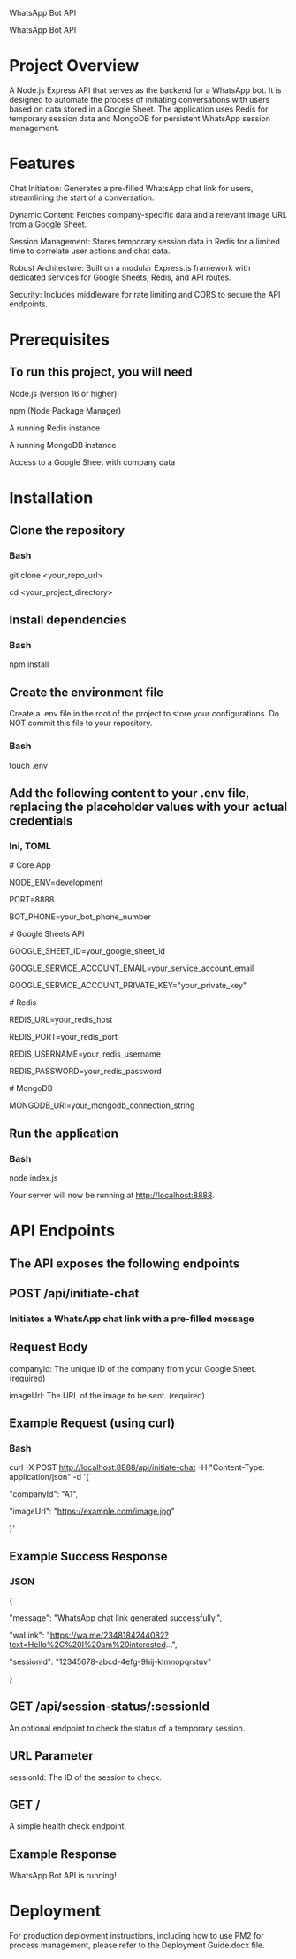 WhatsApp Bot API

WhatsApp Bot API

# Project Overview

A Node.js Express API that serves as the backend for a WhatsApp bot. It is designed to automate the process of initiating conversations with users based on data stored in a Google Sheet. The application uses Redis for temporary session data and MongoDB for persistent WhatsApp session management.

# Features

Chat Initiation: Generates a pre-filled WhatsApp chat link for users, streamlining the start of a conversation.

Dynamic Content: Fetches company-specific data and a relevant image URL from a Google Sheet.

Session Management: Stores temporary session data in Redis for a limited time to correlate user actions and chat data.

Robust Architecture: Built on a modular Express.js framework with dedicated services for Google Sheets, Redis, and API routes.

Security: Includes middleware for rate limiting and CORS to secure the API endpoints.

# Prerequisites

## To run this project, you will need

Node.js (version 16 or higher)

npm (Node Package Manager)

A running Redis instance

A running MongoDB instance

Access to a Google Sheet with company data

# Installation

## Clone the repository

### Bash

git clone &lt;your_repo_url&gt;

cd &lt;your_project_directory&gt;

## Install dependencies

### Bash

npm install

## Create the environment file

Create a .env file in the root of the project to store your configurations. Do NOT commit this file to your repository.

### Bash

touch .env

## Add the following content to your .env file, replacing the placeholder values with your actual credentials

### Ini, TOML

\# Core App

NODE_ENV=development

PORT=8888

BOT_PHONE=your_bot_phone_number

\# Google Sheets API

GOOGLE_SHEET_ID=your_google_sheet_id

GOOGLE_SERVICE_ACCOUNT_EMAIL=your_service_account_email

GOOGLE_SERVICE_ACCOUNT_PRIVATE_KEY="your_private_key"

\# Redis

REDIS_URL=your_redis_host

REDIS_PORT=your_redis_port

REDIS_USERNAME=your_redis_username

REDIS_PASSWORD=your_redis_password

\# MongoDB

MONGODB_URI=your_mongodb_connection_string

## Run the application

### Bash

node index.js

Your server will now be running at <http://localhost:8888>.

# API Endpoints

## The API exposes the following endpoints

## POST /api/initiate-chat

### Initiates a WhatsApp chat link with a pre-filled message

## Request Body

companyId: The unique ID of the company from your Google Sheet. (required)

imageUrl: The URL of the image to be sent. (required)

## Example Request (using curl)

### Bash

curl -X POST <http://localhost:8888/api/initiate-chat> -H "Content-Type: application/json" -d '{

"companyId": "A1",

"imageUrl": "<https://example.com/image.jpg>"

}'

## Example Success Response

### JSON

{

"message": "WhatsApp chat link generated successfully.",

"waLink": "<https://wa.me/2348184244082?text=Hello%2C%20I%20am%20interested>...",

"sessionId": "12345678-abcd-4efg-9hij-klmnopqrstuv"

}

## GET /api/session-status/:sessionId

An optional endpoint to check the status of a temporary session.

## URL Parameter

sessionId: The ID of the session to check.

## GET /

A simple health check endpoint.

## Example Response

WhatsApp Bot API is running!

# Deployment

For production deployment instructions, including how to use PM2 for process management, please refer to the Deployment Guide.docx file.